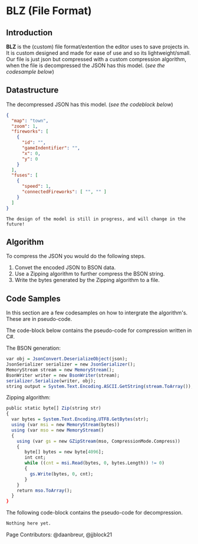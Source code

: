 # BLZ (File Format)


## Introduction
**BLZ** is the (custom) file format/extention the editor uses to save projects in. It is custom designed and made for ease of use and so its lightweight/small.
Our file is just json but compressed with a custom compression algorithm, when the file is decompressed the JSON has this model. (*see the codesample below*)

## Datastructure
The decompressed JSON has this model. (*see the codeblock below*)

```json
{
  "map": "town",
  "zoom": 1,
  "fireworks": [
    {
      "id": "",
      "gameIndentifier": "",
      "x": 0,
      "y": 0
    }
  ],
  "fuses": [
    {
      "speed": 1,
      "connectedFireworks": [ "", "" ]
    }
  ]
}
```

```note
The design of the model is still in progress, and will change in the future!
```

## Algorithm

To compress the JSON you would do the following steps.

1. Convet the encoded JSON to BSON data.
2. Use a Zipping algorithm to further compress the BSON string.
3. Write the bytes generated by the Zipping algorithm to a file.

## Code Samples
In this section are a few codesamples on how to intergrate the algorithm's. These are in pseudo-code.

The code-block below contains the pseudo-code for compression written in C#.

The BSON generation:
```r
var obj = JsonConvert.DeserializeObject(json);
JsonSerializer serializer = new JsonSerializer();
MemoryStream stream = new MemoryStream();
BsonWriter writer = new BsonWriter(stream);
serializer.Serialize(writer, obj);
string output = System.Text.Encoding.ASCII.GetString(stream.ToArray());
```
Zipping algorithm:
```r
public static byte[] Zip(string str)
{
  var bytes = System.Text.Encoding.UTF8.GetBytes(str);
  using (var msi = new MemoryStream(bytes))
  using (var mso = new MemoryStream()
  {
    using (var gs = new GZipStream(mso, CompressionMode.Compress))
    {
       byte[] bytes = new byte[4096];
       int cnt;
       while ((cnt = msi.Read(bytes, 0, bytes.Length)) != 0)
       {
         gs.Write(bytes, 0, cnt);
       }
    }
    return mso.ToArray();
  }
}
```

The following code-block contains the pseudo-code for decompression.

```r
Nothing here yet.
```

Page Contributors: @daanbreur, @jjblock21
